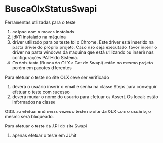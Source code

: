 # BuscaOlxStatusSwapi

Ferramentas utilizadas para o teste
1) eclipse com o maven instalado
2) jdk11 instalado na máquina
3) driver utilizado para os teste foi o Chrome. Este driver está inserido na pasta driver do próprio projeto. Caso não seja executado, favor inserir o driver na pasta windows da maquina que está utilizando ou inserir nas configurações PATH do Sistema.
4) Os dois teste (Busca do OLX e Get do Swapi) estão no mesmo projeto porém em pacotes diferentes.

Para efetuar o teste no site OLX deve ser verificado
1) deverá o usuário inserir o email e senha na classe Steps para conseguir efetuar o teste com sucesso
2) deverá mudar o nome do usuario para efetuar os Assert. Os locais estão informados na classe

OBS: ao efetuar enúmeras vezes o teste no site da OLX com o usuário, o mesmo será bloqueado.

Para efetuar o teste da API do site Swapi
1) apenas efetuar o teste em JUnit
